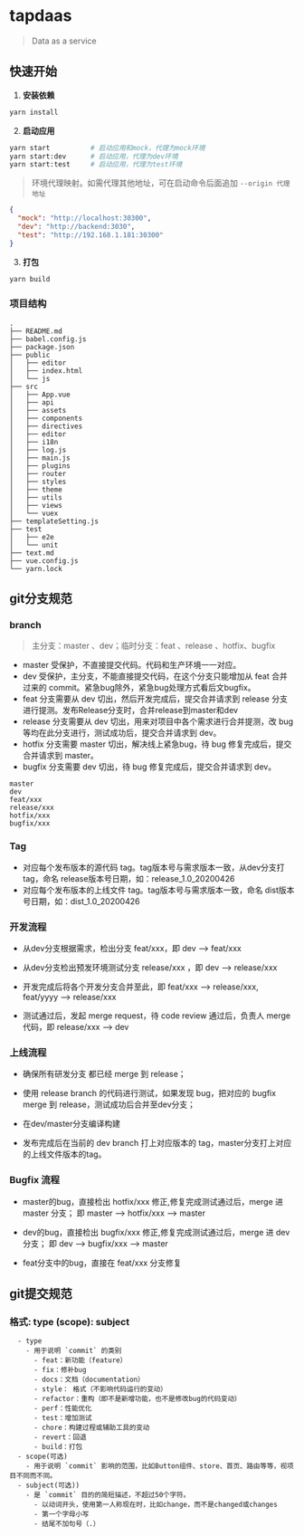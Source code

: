# tapdaas

> Data as a service

## 快速开始

1. **安装依赖**

```bash
yarn install
```

2. **启动应用**

```bash
yarn start          # 启动应用和mock，代理为mock环境
yarn start:dev      # 启动应用，代理为dev环境
yarn start:test     # 启动应用，代理为test环境
```

> 环境代理映射。如需代理其他地址，可在启动命令后面追加 `--origin 代理地址`
```json
{
  "mock": "http://localhost:30300",
  "dev": "http://backend:3030",
  "test": "http://192.168.1.181:30300"
}
```

3. **打包**

```bash
yarn build
```

### 项目结构

```
.
├── README.md
├── babel.config.js
├── package.json
├── public
│   ├── editor
│   ├── index.html
│   └── js
├── src
│   ├── App.vue
│   ├── api
│   ├── assets
│   ├── components
│   ├── directives
│   ├── editor
│   ├── i18n
│   ├── log.js
│   ├── main.js
│   ├── plugins
│   ├── router
│   ├── styles
│   ├── theme
│   ├── utils
│   ├── views
│   └── vuex
├── templateSetting.js
├── test
│   ├── e2e
│   └── unit
├── text.md
├── vue.config.js
└── yarn.lock

```

## git分支规范

### branch
> 主分支：master 、dev；临时分支：feat 、release 、hotfix、bugfix
+ master 受保护，不直接提交代码。代码和生产环境一一对应。
+ dev 受保护，主分支，不能直接提交代码，在这个分支只能增加从 feat 合并 过来的 commit。紧急bug除外，紧急bug处理方式看后文bugfix。
+ feat 分支需要从 dev 切出，然后开发完成后，提交合并请求到 release 分支进行提测。发布Release分支时，合并release到master和dev
+ release 分支需要从 dev 切出，用来对项目中各个需求进行合并提测，改 bug 等均在此分支进行，测试成功后，提交合并请求到 dev。
+ hotfix 分支需要  master 切出，解决线上紧急bug，待 bug 修复完成后，提交合并请求到 master。
+ bugfix 分支需要  dev 切出，待 bug 修复完成后，提交合并请求到 dev。

```text
master
dev
feat/xxx
release/xxx
hotfix/xxx
bugfix/xxx
```

### Tag

+ 对应每个发布版本的源代码 tag。tag版本号与需求版本一致，从dev分支打tag，命名 release版本号日期，如：release_1.0_20200426
+ 对应每个发布版本的上线文件 tag。tag版本号与需求版本一致，命名 dist版本号日期，如：dist_1.0_20200426

### 开发流程

+ 从dev分支根据需求，检出分支 feat/xxx，即 dev --> feat/xxx
  
+ 从dev分支检出预发环境测试分支 release/xxx ，即 dev --> release/xxx

+ 开发完成后将各个开发分支合并至此，即 feat/xxx --> release/xxx, feat/yyyy --> release/xxx

+ 测试通过后，发起 merge request，待 code review 通过后，负责人 merge 代码，即 release/xxx --> dev

### 上线流程

+ 确保所有研发分支 都已经 merge 到 release；

+ 使用 release branch 的代码进行测试，如果发现 bug，把对应的 bugfix merge 到 release，测试成功后合并至dev分支；

+ 在dev/master分支编译构建

+ 发布完成后在当前的 dev branch 打上对应版本的 tag，master分支打上对应的上线文件版本的tag。

### Bugfix 流程

+ master的bug，直接检出 hotfix/xxx 修正,修复完成测试通过后，merge 进 master 分支； 即 master --> hotfix/xxx --> master
  
+ dev的bug，直接检出 bugfix/xxx 修正,修复完成测试通过后，merge 进 dev 分支； 即 dev --> bugfix/xxx --> master

+ feat分支中的bug，直接在 feat/xxx 分支修复

## git提交规范

### 格式: type (scope): subject

```text
  - type
    - 用于说明 `commit` 的类别
      - feat：新功能（feature）
      - fix：修补bug
      - docs：文档（documentation）
      - style： 格式（不影响代码运行的变动）
      - refactor：重构（即不是新增功能，也不是修改bug的代码变动）
      - perf：性能优化
      - test：增加测试
      - chore：构建过程或辅助工具的变动
      - revert：回退
      - build：打包
  - scope(可选)
    - 用于说明 `commit` 影响的范围，比如Button组件、store、首页、路由等等，视项目不同而不同。
  - subject(可选))
    - 是 `commit` 目的的简短描述，不超过50个字符。
      - 以动词开头，使用第一人称现在时，比如change，而不是changed或changes
      - 第一个字母小写
      - 结尾不加句号（.）
```
